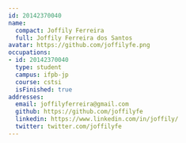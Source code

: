 ```yaml
---
id: 20142370040
name:
  compact: Joffily Ferreira
  full: Joffily Ferreira dos Santos
avatar: https://github.com/joffilyfe.png
occupations:
- id: 20142370040
  type: student
  campus: ifpb-jp
  course: cstsi
  isFinished: true
addresses:
  email: joffilyferreira@gmail.com
  github: https://github.com/joffilyfe
  linkedin: https://www.linkedin.com/in/joffily/
  twitter: twitter.com/joffilyfe
---
```

